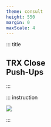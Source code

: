 ```yaml
---
theme: consult
height: 550
margin: 0
maxScale: 4
---
```

<!-- slide template="[[gym-ex]]" -->

::: title
## TRX Close<br> Push-Ups
:::

::: instruction

![](https://thumbs.gfycat.com/BarrenVacantFlatcoatretriever-size_restricted.gif)

:::